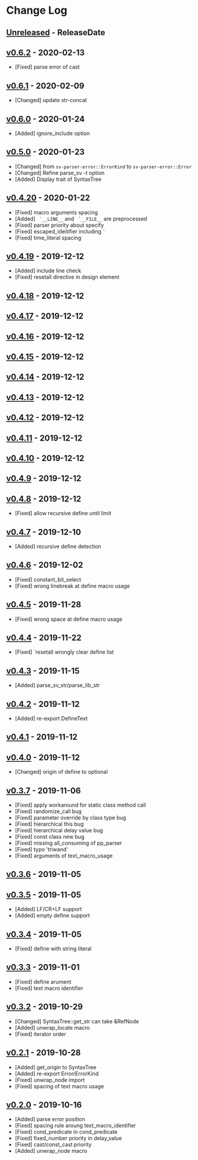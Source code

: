 # Change Log

## [Unreleased](https://github.com/dalance/sv-parser/compare/v0.6.2...Unreleased) - ReleaseDate

## [v0.6.2](https://github.com/dalance/sv-parser/compare/v0.6.1...v0.6.2) - 2020-02-13

* [Fixed] parse error of cast

## [v0.6.1](https://github.com/dalance/sv-parser/compare/v0.6.0...v0.6.1) - 2020-02-09

* [Changed] update str-concat

## [v0.6.0](https://github.com/dalance/sv-parser/compare/v0.5.0...v0.6.0) - 2020-01-24

* [Added] ignore_include option

## [v0.5.0](https://github.com/dalance/sv-parser/compare/v0.4.20...v0.5.0) - 2020-01-23

* [Changed] from `sv-parser-error::ErrorKind` to `sv-parser-error::Error`
* [Changed] Refine parse_sv -t option
* [Added] Display trait of SyntaxTree

## [v0.4.20](https://github.com/dalance/sv-parser/compare/v0.4.19...v0.4.20) - 2020-01-22

* [Fixed] macro arguments spacing
* [Added] `` `__LINE__`` and `` `__FILE__`` are preprocessed
* [Fixed] parser priority about specify
* [Fixed] escaped_ideitifier including `` ` ``
* [Fixed] time_literal spacing

## [v0.4.19](https://github.com/dalance/sv-parser/compare/v0.4.18...v0.4.19) - 2019-12-12

* [Added] include line check
* [Fixed] resetall directive in design element

## [v0.4.18](https://github.com/dalance/sv-parser/compare/v0.4.17...v0.4.18) - 2019-12-12

## [v0.4.17](https://github.com/dalance/sv-parser/compare/v0.4.16...v0.4.17) - 2019-12-12

## [v0.4.16](https://github.com/dalance/sv-parser/compare/v0.4.15...v0.4.16) - 2019-12-12

## [v0.4.15](https://github.com/dalance/sv-parser/compare/v0.4.14...v0.4.15) - 2019-12-12

## [v0.4.14](https://github.com/dalance/sv-parser/compare/v0.4.13...v0.4.14) - 2019-12-12

## [v0.4.13](https://github.com/dalance/sv-parser/compare/v0.4.12...v0.4.13) - 2019-12-12

## [v0.4.12](https://github.com/dalance/sv-parser/compare/v0.4.11...v0.4.12) - 2019-12-12

## [v0.4.11](https://github.com/dalance/sv-parser/compare/v0.4.10...v0.4.11) - 2019-12-12

## [v0.4.10](https://github.com/dalance/sv-parser/compare/v0.4.9...v0.4.10) - 2019-12-12

## [v0.4.9](https://github.com/dalance/sv-parser/compare/v0.4.8...v0.4.9) - 2019-12-12

## [v0.4.8](https://github.com/dalance/sv-parser/compare/v0.4.7...v0.4.8) - 2019-12-12

* [Fixed] allow recursive define until limit

## [v0.4.7](https://github.com/dalance/sv-parser/compare/v0.4.6...v0.4.7) - 2019-12-10

* [Added] recursive define detection

## [v0.4.6](https://github.com/dalance/sv-parser/compare/v0.4.5...v0.4.6) - 2019-12-02

* [Fixed] constant_bit_select
* [Fixed] wrong linebreak at define macro usage

## [v0.4.5](https://github.com/dalance/sv-parser/compare/v0.4.4...v0.4.5) - 2019-11-28

* [Fixed] wrong space at define macro usage

## [v0.4.4](https://github.com/dalance/sv-parser/compare/v0.4.3...v0.4.4) - 2019-11-22

* [Fixed] \`resetall wrongly clear define list

## [v0.4.3](https://github.com/dalance/sv-parser/compare/v0.4.2...v0.4.3) - 2019-11-15

* [Added] parse_sv_str/parse_lib_str

## [v0.4.2](https://github.com/dalance/sv-parser/compare/v0.4.1...v0.4.2) - 2019-11-12

* [Added] re-export DefineText

## [v0.4.1](https://github.com/dalance/sv-parser/compare/v0.4.0...v0.4.1) - 2019-11-12

## [v0.4.0](https://github.com/dalance/sv-parser/compare/v0.3.7...v0.4.0) - 2019-11-12

* [Changed] origin of define to optional

## [v0.3.7](https://github.com/dalance/sv-parser/compare/v0.3.6...v0.3.7) - 2019-11-06

* [Fixed] apply workaround for static class method call
* [Fixed] randomize_call bug
* [Fixed] parameter override by class type bug
* [Fixed] hierarchical this bug
* [Fixed] hierarchical delay value bug
* [Fixed] const class new bug
* [Fixed] missing all_consuming of pp_parser
* [Fixed] typo 'triwand'
* [Fixed] arguments of text_macro_usage

## [v0.3.6](https://github.com/dalance/sv-parser/compare/v0.3.5...v0.3.6) - 2019-11-05

## [v0.3.5](https://github.com/dalance/sv-parser/compare/v0.3.4...v0.3.5) - 2019-11-05

* [Added] LF/CR+LF support
* [Added] empty define support

## [v0.3.4](https://github.com/dalance/sv-parser/compare/v0.3.3...v0.3.4) - 2019-11-05

* [Fixed] define with string literal

## [v0.3.3](https://github.com/dalance/sv-parser/compare/v0.3.2...v0.3.3) - 2019-11-01

* [Fixed] define arument
* [Fixed] text macro identifier

## [v0.3.2](https://github.com/dalance/sv-parser/compare/v0.2.1...v0.3.2) - 2019-10-29

* [Changed] SyntaxTree::get_str can take &RefNode
* [Added] unwrap_locate macro
* [Fixed] iterator order

## [v0.2.1](https://github.com/dalance/sv-parser/compare/v0.2.0...v0.2.1) - 2019-10-28

* [Added] get_origin to SyntaxTree
* [Added] re-export Error/ErrorKind
* [Fixed] unwrap_node import
* [Fixed] spacing of text macro usage

## [v0.2.0](https://github.com/dalance/sv-parser/compare/v0.1.4...v0.2.0) - 2019-10-16

* [Added] parse error position
* [Fixed] spacing rule aroung text_macro_identifier
* [Fixed] cond_predicate in cond_predicate
* [Fixed] fixed_number priority in delay_value
* [Fixed] cast/const_cast priority
* [Added] unwrap_node macro
